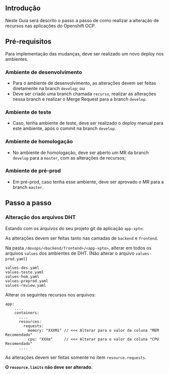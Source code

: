 ## Introdução

Neste Guia será descrito o passo a passo de como realizar a alteração de recursos nas aplicações do Openshift OCP.

## Pré-requisitos 

Para implementação das mudanças, deve ser realizado um novo deploy nos ambientes.

### Ambiente de desenvolvimento

- Para o ambiente de desenvolvimento, as alterações devem ser feitas diretamente na branch `develop`; ou
- Deve ser criado uma branch chamada `recurso`, realizar as alterações nessa branch e realizar o Merge Request para a branch `develop`.

### Ambiente de teste

- Caso, tenha ambiente de teste, deve ser realizado o deploy manual para este ambiente, após o commit na branch `develop`.

### Ambiente de homologação

- No ambiente de homologação, deve ser aberto um MR da branch `develop` para a `master`, com as alterações de recursos;

### Ambiente de pré-prod

- Em pré-prod, caso tenha esse ambiente, deve ser aprovado o MR para a branch `master`.


## Passo a passo

### Alteração dos arquivos DHT

Estando com os arquivos do seu projeto git da aplicação `app-xpto`:

As alterações devem ser feitas tanto nas camadas de `backend` e `frontend`.

Na pasta `/devops/<backend/frontend>/<app-xpto>`, alterar em todos os arquivos `values` dos ambientes de DHT. (Não alterar o arquivo `values-prod.yaml`)

```
values-des.yaml
values-teste.yaml
values-hom.yaml
values-preprod.yaml
values-review.yaml
```

Alterar os seguintes recursos nos arquivos:

```
app:
    ....
    containers:
      ....
      resources:
        requests:
          memory: "XXXMi" // <<< Alterar para o valor da coluna "MEM Recomendado"
          cpu: "XXXm"     // <<< Alterar para o valor da coluna "CPU Recomendado"
      ....
```


As alterações devem ser feitas somente no item `resource.requests`.

**O `resource.limits` não deve ser alterado.**


